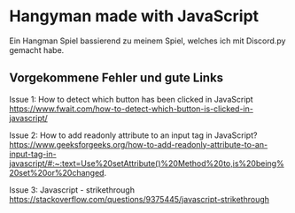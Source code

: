 # Hangyman made with JavaScript
Ein Hangman Spiel bassierend zu meinem Spiel, welches ich mit Discord.py gemacht habe.

## Vorgekommene Fehler und gute Links
Issue 1: How to detect which button has been clicked in JavaScript<br>
https://www.fwait.com/how-to-detect-which-button-is-clicked-in-javascript/

Issue 2: How to add readonly attribute to an input tag in JavaScript?<br>
https://www.geeksforgeeks.org/how-to-add-readonly-attribute-to-an-input-tag-in-javascript/#:~:text=Use%20setAttribute()%20Method%20to,is%20being%20set%20or%20changed.

Issue 3: Javascript - strikethrough
https://stackoverflow.com/questions/9375445/javascript-strikethrough